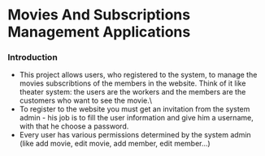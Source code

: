 # Movies And Subscriptions Management Applications

### Introduction
- This project allows users, who registered to the system, to manage the movies subscribtions of the members in the website. Think of it like theater system: the users are the workers and the members are the customers who want to see the movie.\
- To register to the website you must get an invitation from the system admin - his job is to fill the user information and give him a username, with that he choose a password.
- Every user has various permissions determined by the system admin (like add movie, edit movie, add member, edit member...)

